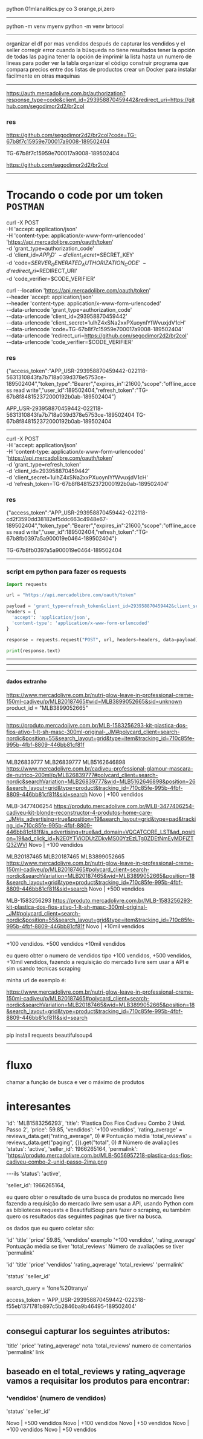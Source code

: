 



python 01mlanalitics.py co 3 orange,pi,zero

---

python -m venv myenv
python -m venv brtocol

---

organizar el df por mas vendidos después de capturar los vendidos y el seller
corregir error cuando la búsqueda no tiene resultados
tener la opción de todas las pagina
tener la opción de imprimir la lista hasta un numero de lineas para poder ver la tabla
organizar el código
construir programa que compara precios entre dos listas de productos
crear un Docker para instalar fácilmente en otras maquinas

---

https://auth.mercadolivre.com.br/authorization?response_type=code&client_id=293958870459442&redirect_uri=https://github.com/segodimor2d2/br2col


### res

https://github.com/segodimor2d2/br2col?code=TG-67b8f7c15959e700017a9008-189502404

TG-67b8f7c15959e700017a9008-189502404

https://github.com/segodimor2d2/br2col


---

# Trocando o code por um token `POSTMAN`

curl -X POST \
-H 'accept: application/json' \
-H 'content-type: application/x-www-form-urlencoded' \
'https://api.mercadolibre.com/oauth/token' \
-d 'grant_type=authorization_code' \
-d 'client_id=$APP_ID' \
-d 'client_secret=$SECRET_KEY' \
-d 'code=$SERVER_GENERATED_AUTHORIZATION_CODE' \
-d 'redirect_uri=$REDIRECT_URI' \
-d 'code_verifier=$CODE_VERIFIER' 

curl --location 'https://api.mercadolibre.com/oauth/token' \
--header 'accept: application/json' \
--header 'content-type: application/x-www-form-urlencoded' \
--data-urlencode 'grant_type=authorization_code' \
--data-urlencode 'client_id=293958870459442' \
--data-urlencode 'client_secret=1ulhZ4xSNa2xxPXuoynIYfWvuxjdV1cH' \
--data-urlencode 'code=TG-67b8f7c15959e700017a9008-189502404' \
--data-urlencode 'redirect_uri=https://github.com/segodimor2d2/br2col' \
--data-urlencode 'code_verifier=$CODE_VERIFIER'

### res
{"access_token":"APP_USR-293958870459442-022118-5631310843fa7b718a039d378e5753ce-189502404","token_type":"Bearer","expires_in":21600,"scope":"offline_access read write","user_id":189502404,"refresh_token":"TG-67b8f848152372000192b0ab-189502404"}

APP_USR-293958870459442-022118-5631310843fa7b718a039d378e5753ce-189502404
TG-67b8f848152372000192b0ab-189502404




---

curl -X POST \
-H 'accept: application/json' \
-H 'content-type: application/x-www-form-urlencoded' \
'https://api.mercadolibre.com/oauth/token' \
-d 'grant_type=refresh_token' \
-d 'client_id=293958870459442' \
-d 'client_secret=1ulhZ4xSNa2xxPXuoynIYfWvuxjdV1cH' \
-d 'refresh_token=TG-67b8f848152372000192b0ab-189502404'

### res
{"access_token":"APP_USR-293958870459442-022118-cd2f3590dd38182ef5ddc663c4948e67-189502404","token_type":"Bearer","expires_in":21600,"scope":"offline_access read write","user_id":189502404,"refresh_token":"TG-67b8fb0397a5a900019e0464-189502404"}

TG-67b8fb0397a5a900019e0464-189502404



---
### script em python para fazer os requests

```python
import requests

url = "https://api.mercadolibre.com/oauth/token"

payload = 'grant_type=refresh_token&client_id=293958870459442&client_secret=1ulhZ4xSNa2xxPXuoynIYfWvuxjdV1cH&refresh_token=TG-67b8f848152372000192b0ab-189502404'
headers = {
  'accept': 'application/json',
  'content-type': 'application/x-www-form-urlencoded'
}

response = requests.request("POST", url, headers=headers, data=payload)

print(response.text)

```


---


---


---
#### dados extranho
https://www.mercadolivre.com.br/nutri-glow-leave-in-professional-creme-150ml-cadiveu/p/MLB20187465#wid=MLB3899052665&sid=unknown
product_id = "MLB3899052665"

---
https://produto.mercadolivre.com.br/MLB-1583256293-kit-plastica-dos-fios-ativo-1-lt-sh-masc-300ml-original-_JM#polycard_client=search-nordic&position=55&search_layout=grid&type=item&tracking_id=710c85fe-995b-4fbf-8809-446bb81cf81f


---

MLB26839777
MLB26839777
MLB5162646898
https://www.mercadolivre.com.br/cadiveu-professional-glamour-mascara-de-nutrico-200ml/p/MLB26839777#polycard_client=search-nordic&searchVariation=MLB26839777&wid=MLB5162646898&position=26&search_layout=grid&type=product&tracking_id=710c85fe-995b-4fbf-8809-446bb81cf81f&sid=search
Novo  |  +100 vendidos

MLB-3477406254
https://produto.mercadolivre.com.br/MLB-3477406254-cadiveu-kit-blonde-reconstructor-4-produtos-home-care-_JM#is_advertising=true&position=19&search_layout=grid&type=pad&tracking_id=710c85fe-995b-4fbf-8809-446bb81cf81f&is_advertising=true&ad_domain=VQCATCORE_LST&ad_position=19&ad_click_id=N2E0YTViODUtZDkyMS00YzEzLTg0ZDEtNmEyMDFjZTQ3ZWVl
Novo  |  +100 vendidos

MLB20187465
MLB20187465
MLB3899052665
https://www.mercadolivre.com.br/nutri-glow-leave-in-professional-creme-150ml-cadiveu/p/MLB20187465#polycard_client=search-nordic&searchVariation=MLB20187465&wid=MLB3899052665&position=18&search_layout=grid&type=product&tracking_id=710c85fe-995b-4fbf-8809-446bb81cf81f&sid=search
Novo  |  +500 vendidos

MLB-1583256293
https://produto.mercadolivre.com.br/MLB-1583256293-kit-plastica-dos-fios-ativo-1-lt-sh-masc-300ml-original-_JM#polycard_client=search-nordic&position=55&search_layout=grid&type=item&tracking_id=710c85fe-995b-4fbf-8809-446bb81cf81f
Novo  |  +10mil vendidos


---

+100 vendidos.
+500 vendidos
+10mil vendidos

eu quero obter o numero de vendidos tipo +100 vendidos, +500 vendidos, +10mil vendidos, fazendo a requisição do mercado livre sem usar a API e sim usando tecnicas scraping 

minha url de exemplo é:

https://www.mercadolivre.com.br/nutri-glow-leave-in-professional-creme-150ml-cadiveu/p/MLB20187465#polycard_client=search-nordic&searchVariation=MLB20187465&wid=MLB3899052665&position=18&search_layout=grid&type=product&tracking_id=710c85fe-995b-4fbf-8809-446bb81cf81f&sid=search

---

pip install requests beautifulsoup4

---

# fluxo

chamar a função de busca e ver o máximo de produtos




# interesantes

'id': 'MLB1583256293',
'title': 'Plastica Dos Fios Cadiveu Combo 2 Unid. Passo 2',
'price': 59.85,
'vendidos': '+100 vendidos',
'rating_average' = reviews_data.get("rating_average", 0)  # Pontuação média
'total_reviews' = reviews_data.get("paging", {}).get("total", 0)  # Número de avaliações
'status': 'active',
'seller_id': 1966265164,
'permalink': 'https://produto.mercadolivre.com.br/MLB-5056957218-plastica-dos-fios-cadiveu-combo-2-unid-passo-2ima.png

---ils
'status': 'active',


'seller_id': 1966265164,


eu quero obter o resultado de uma busca de produtos no mercado livre fazendo a requisição do mercado livre sem usar a API, usando Python com as bibliotecas requests e BeautifulSoup para fazer o scraping, eu também quero os resultados das seguintes paginas que tiver na busca.

os dados que eu quero coletar são:

'id'
'title'
'price' 59.85,
'vendidos' exemplo '+100 vendidos',
'rating_average' Pontuação média se tiver
'total_reviews' Número de avaliações se tiver
'permalink'


'id'
'title'
'price'
'vendidos'
'rating_aqverage'
'total_reviews'
'permalink'

'status'
'seller_id'



search_query = 'fone%20tranya'

access_token = 'APP_USR-293958870459442-022318-f55eb1371781b897c5b2846ba9b46495-189502404'

---

## consegui capturar los seguintes atributos:

'title'
'price'
'rating_aqverage' nota
'total_reviews' numero de comentarios
'permalink' link

## baseado en el total_reviews y rating_aqverage vamos a requisitar los produtos para encontrar:

### 'vendidos' (numero de vendidos)

'status'
'seller_id'


Novo  |  +500 vendidos
Novo  |  +100 vendidos
Novo  |  +50 vendidos
Novo  |  +100 vendidos
Novo  |  +50 vendidos











